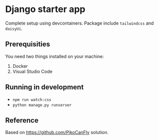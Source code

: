 # Django starter app

Complete setup using devcontainers.
Package include `tailwindcss` and `daisyUi`.

## Prerequisities
You need two things installed on your machine:

1. Docker
2. Visual Studio Code

## Running in development

- `npm run watch:css` 
- `python manage.py runserver`

## Reference
Based on https://github.com/PikoCanFly solution.